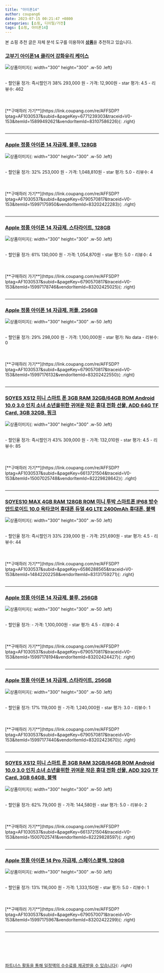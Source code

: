 ```yaml
---
title: "아이폰14"
author: coupang6
date: 2023-07-15 00:21:47 +0800
categories: [쇼핑, 디이털/가전]
tags: [쇼핑, 아이폰14]
---
```


본 쇼핑 추천 글은 자체 분석 도구를 이용하여 [**상품**](https://link.coupang.com/a/bao1ui)을 추천하고 있습니다.

### [고부기 아이폰14 클리어 강화유리 케이스](https://link.coupang.com/re/AFFSDP?lptag=AF1030537&subid=&pageKey=6771239303&traceid=V0-153&itemId=15899492621&vendorItemId=83107586226)

![상품이미지](https://thumbnail10.coupangcdn.com/thumbnails/remote/230x230ex/image/vendor_inventory/c8a4/381282301f52d38b5442776fccc01e5dcb674129dd2f0f62659d7127d4c8.jpg){: width="300" height="300" .w-50 .left}


<br>
- 할인율 정가: 즉시할인가 38%  293,000   원
- 가격: 12,900원
- star 평가: 4.5
- 리뷰수: 462
<br>
<br>
<br>
<br>
[**구매하러 가기**](https://link.coupang.com/re/AFFSDP?lptag=AF1030537&subid=&pageKey=6771239303&traceid=V0-153&itemId=15899492621&vendorItemId=83107586226){: .right}
<br>
<br>

---

### [Apple 정품 아이폰 14 자급제, 블루, 128GB](https://link.coupang.com/re/AFFSDP?lptag=AF1030537&subid=&pageKey=6790570817&traceid=V0-153&itemId=15997175950&vendorItemId=83202422283)

![상품이미지](https://thumbnail7.coupangcdn.com/thumbnails/remote/230x230ex/image/retail/images/2022/09/21/15/3/901fbc93-ef89-42ca-814a-9908013177a8.jpg){: width="300" height="300" .w-50 .left}


<br>
- 할인율 정가: 32%  253,000   원
- 가격: 1,048,810원
- star 평가: 5.0
- 리뷰수: 4
<br>
<br>
<br>
<br>
[**구매하러 가기**](https://link.coupang.com/re/AFFSDP?lptag=AF1030537&subid=&pageKey=6790570817&traceid=V0-153&itemId=15997175950&vendorItemId=83202422283){: .right}
<br>
<br>

---

### [Apple 정품 아이폰 14 자급제, 스타라이트, 128GB](https://link.coupang.com/re/AFFSDP?lptag=AF1030537&subid=&pageKey=6790570817&traceid=V0-153&itemId=15997178746&vendorItemId=83202425025)

![상품이미지](https://thumbnail9.coupangcdn.com/thumbnails/remote/230x230ex/image/retail/images/2022/09/21/15/9/dbc3fc60-268d-4df2-b385-3a36d5960b52.jpg){: width="300" height="300" .w-50 .left}


<br>
- 할인율 정가: 61%  130,000   원
- 가격: 1,054,870원
- star 평가: 5.0
- 리뷰수: 4
<br>
<br>
<br>
<br>
[**구매하러 가기**](https://link.coupang.com/re/AFFSDP?lptag=AF1030537&subid=&pageKey=6790570817&traceid=V0-153&itemId=15997178746&vendorItemId=83202425025){: .right}
<br>
<br>

---

### [Apple 정품 아이폰 14 자급제, 퍼플, 256GB](https://link.coupang.com/re/AFFSDP?lptag=AF1030537&subid=&pageKey=6790570817&traceid=V0-153&itemId=15997176132&vendorItemId=83202422550)

![상품이미지](https://thumbnail7.coupangcdn.com/thumbnails/remote/230x230ex/image/retail/images/2022/09/21/15/6/d39d5f95-018e-421e-b951-00028fe9eefe.jpg){: width="300" height="300" .w-50 .left}


<br>
- 할인율 정가: 29%  298,000   원
- 가격: 1,100,000원
- star 평가: No data
- 리뷰수: 0
<br>
<br>
<br>
<br>
[**구매하러 가기**](https://link.coupang.com/re/AFFSDP?lptag=AF1030537&subid=&pageKey=6790570817&traceid=V0-153&itemId=15997176132&vendorItemId=83202422550){: .right}
<br>
<br>

---

### [SOYES XS12 미니 스마트 폰 3GB RAM 32GB/64GB ROM Android 10.0 3.0 인치 소녀 소년을위한 귀여운 작은 휴대 전화 선물, ADD 64G TF Card, 3GB 32GB, 핑크](https://link.coupang.com/re/AFFSDP?lptag=AF1030537&subid=&pageKey=6613721504&traceid=V0-153&itemId=15007025748&vendorItemId=82229828642)

![상품이미지](https://thumbnail7.coupangcdn.com/thumbnails/remote/230x230ex/image/vendor_inventory/6c59/99980f41cf427c3a9c0a2a46174de7d7a811219a19bd53ebc8313bebe08f.jpg){: width="300" height="300" .w-50 .left}


<br>
- 할인율 정가: 즉시할인가 43%  309,000   원
- 가격: 132,010원
- star 평가: 4.5
- 리뷰수: 85
<br>
<br>
<br>
<br>
[**구매하러 가기**](https://link.coupang.com/re/AFFSDP?lptag=AF1030537&subid=&pageKey=6613721504&traceid=V0-153&itemId=15007025748&vendorItemId=82229828642){: .right}
<br>
<br>

---

### [SOYES10 MAX 4GB RAM 128GB ROM 미니 투박 스마트폰 IP68 방수 안드로이드 10.0 옥타코어 휴대폰 듀얼 4G LTE 2400mAh 휴대폰, 블랙](https://link.coupang.com/re/AFFSDP?lptag=AF1030537&subid=&pageKey=6586288565&traceid=V0-153&itemId=14842202258&vendorItemId=83131759271)

![상품이미지](https://thumbnail7.coupangcdn.com/thumbnails/remote/230x230ex/image/vendor_inventory/88ad/62e553a29c6d351d3eb6f37377ebeda7c276e52c990564e92d6c716ea476.jpg){: width="300" height="300" .w-50 .left}


<br>
- 할인율 정가: 즉시할인가 33%  239,000   원
- 가격: 251,690원
- star 평가: 4.5
- 리뷰수: 44
<br>
<br>
<br>
<br>
[**구매하러 가기**](https://link.coupang.com/re/AFFSDP?lptag=AF1030537&subid=&pageKey=6586288565&traceid=V0-153&itemId=14842202258&vendorItemId=83131759271){: .right}
<br>
<br>

---

### [Apple 정품 아이폰 14 자급제, 블루, 256GB](https://link.coupang.com/re/AFFSDP?lptag=AF1030537&subid=&pageKey=6790570817&traceid=V0-153&itemId=15997178194&vendorItemId=83202424427)

![상품이미지](https://thumbnail7.coupangcdn.com/thumbnails/remote/230x230ex/image/retail/images/2022/09/21/15/3/901fbc93-ef89-42ca-814a-9908013177a8.jpg){: width="300" height="300" .w-50 .left}


<br>
- 할인율 정가: 
- 가격: 1,100,000원
- star 평가: 4.5
- 리뷰수: 4
<br>
<br>
<br>
<br>
[**구매하러 가기**](https://link.coupang.com/re/AFFSDP?lptag=AF1030537&subid=&pageKey=6790570817&traceid=V0-153&itemId=15997178194&vendorItemId=83202424427){: .right}
<br>
<br>

---

### [Apple 정품 아이폰 14 자급제, 스타라이트, 256GB](https://link.coupang.com/re/AFFSDP?lptag=AF1030537&subid=&pageKey=6790570817&traceid=V0-153&itemId=15997177440&vendorItemId=83202423670)

![상품이미지](https://thumbnail9.coupangcdn.com/thumbnails/remote/230x230ex/image/retail/images/2022/09/21/15/9/dbc3fc60-268d-4df2-b385-3a36d5960b52.jpg){: width="300" height="300" .w-50 .left}


<br>
- 할인율 정가: 17%  119,000   원
- 가격: 1,240,000원
- star 평가: 3.0
- 리뷰수: 1
<br>
<br>
<br>
<br>
[**구매하러 가기**](https://link.coupang.com/re/AFFSDP?lptag=AF1030537&subid=&pageKey=6790570817&traceid=V0-153&itemId=15997177440&vendorItemId=83202423670){: .right}
<br>
<br>

---

### [SOYES XS12 미니 스마트 폰 3GB RAM 32GB/64GB ROM Android 10.0 3.0 인치 소녀 소년을위한 귀여운 작은 휴대 전화 선물, ADD 32G TF Card, 3GB 64GB, 블랙](https://link.coupang.com/re/AFFSDP?lptag=AF1030537&subid=&pageKey=6613721504&traceid=V0-153&itemId=15007025741&vendorItemId=82229828597)

![상품이미지](https://thumbnail7.coupangcdn.com/thumbnails/remote/230x230ex/image/vendor_inventory/20dc/1a3f47dc5b254682f70e55557f5c246cde15f3211d75882cebc3c2c521cc.jpg){: width="300" height="300" .w-50 .left}


<br>
- 할인율 정가: 62%  79,000   원
- 가격: 144,580원
- star 평가: 5.0
- 리뷰수: 2
<br>
<br>
<br>
<br>
[**구매하러 가기**](https://link.coupang.com/re/AFFSDP?lptag=AF1030537&subid=&pageKey=6613721504&traceid=V0-153&itemId=15007025741&vendorItemId=82229828597){: .right}
<br>
<br>

---

### [Apple 정품 아이폰 14 Pro 자급제, 스페이스블랙, 128GB](https://link.coupang.com/re/AFFSDP?lptag=AF1030537&subid=&pageKey=6790570071&traceid=V0-153&itemId=15997175967&vendorItemId=83202422299)

![상품이미지](https://thumbnail8.coupangcdn.com/thumbnails/remote/230x230ex/image/retail/images/2022/09/21/15/4/b5e60a58-8e7a-4f77-a4a7-47c119f828d4.jpg){: width="300" height="300" .w-50 .left}


<br>
- 할인율 정가: 13%  116,000   원
- 가격: 1,333,150원
- star 평가: 5.0
- 리뷰수: 1
<br>
<br>
<br>
<br>
[**구매하러 가기**](https://link.coupang.com/re/AFFSDP?lptag=AF1030537&subid=&pageKey=6790570071&traceid=V0-153&itemId=15997175967&vendorItemId=83202422299){: .right}
<br>
<br>

---
<br><br><br><br><br> [파트너스 활동을 통해 일정액의 수수료를 제공받을 수 있습니다](https://link.coupang.com/a/bao1ui){: .right}